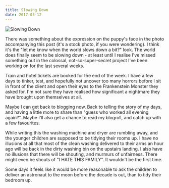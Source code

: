 ```yaml
---
title: Slowing Down
date: 2017-03-12
---
```


![Slowing Down](https://source.unsplash.com/l7dbl-sUg3k/1600x900)

There was something about the expression on the puppy's face in the photo accompanying this post (it's a stock photo, if you were wondering). I think it's the "let me know when the world slows down a bit?" look. The world does finally seem to be slowing down - at least until I realise I've missed something out in the colossal, not-so-super-secret project I've been working on for the last several weeks.

Train and hotel tickets are booked for the end of the week. I have a few days to tinker, test, and hopefully not uncover too many horrors before I sit in front of the client and open their eyes to the Frankenstein Monster they asked for. I'm not sure they have realised how significant a nightmare they have brought upon themselves at all.

Maybe I can get back to blogging now. Back to telling the story of my days, and having a little more to share than "guess who worked all evening again?". Maybe I'll also get a chance to read my blogroll, and catch up with a few favourites.

While writing this the washing machine and dryer are rumbling away, and the younger children are supposed to be tidying their rooms up. I have no illusions at all that most of the clean washing delivered to their arms an hour ago will be back in the dirty washing bin on the upstairs landing. I also have no illusions that there will be shouting, and murmurs of unfairness. There might even be shouts of "I HATE THIS FAMILY". It wouldn't be the first time.

Some days it feels like it would be more reasonable to ask the children to deliver an astronaut to the moon before the decade is out, than to tidy their bedroom up.